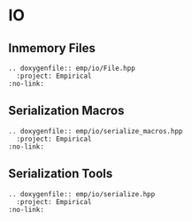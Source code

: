 # IO

## Inmemory Files

```{eval-rst}
.. doxygenfile:: emp/io/File.hpp
  :project: Empirical
:no-link:   
```

## Serialization Macros

```{eval-rst}
.. doxygenfile:: emp/io/serialize_macros.hpp
  :project: Empirical
:no-link:   
```

## Serialization Tools

```{eval-rst}
.. doxygenfile:: emp/io/serialize.hpp
  :project: Empirical
:no-link:   
```
